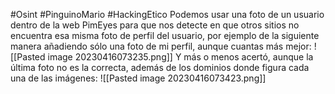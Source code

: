 #Osint #PinguinoMario #HackingEtico 
Podemos usar una foto de un usuario dentro de la web PimEyes para que nos detecte en que otros sitios no encuentra esa misma foto de perfil del usuario, por ejemplo de la siguiente manera añadiendo sólo una foto de mi perfil, aunque cuantas más mejor:
![[Pasted image 20230416073235.png]]
Y más o menos acertó, aunque la última foto no es la correcta, además de los dominios donde figura cada una de las imágenes:
![[Pasted image 20230416073423.png]]
